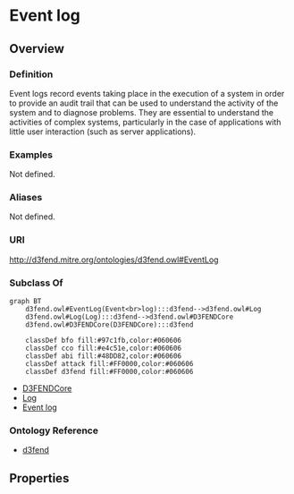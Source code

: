 # Event log

## Overview

### Definition
Event logs record events taking place in the execution of a system in order to provide an audit trail that can be used to understand the activity of the system and to diagnose problems. They are essential to understand the activities of complex systems, particularly in the case of applications with little user interaction (such as server applications).

### Examples
Not defined.

### Aliases
Not defined.

### URI
http://d3fend.mitre.org/ontologies/d3fend.owl#EventLog

### Subclass Of
```mermaid
graph BT
    d3fend.owl#EventLog(Event<br>log):::d3fend-->d3fend.owl#Log
    d3fend.owl#Log(Log):::d3fend-->d3fend.owl#D3FENDCore
    d3fend.owl#D3FENDCore(D3FENDCore):::d3fend
    
    classDef bfo fill:#97c1fb,color:#060606
    classDef cco fill:#e4c51e,color:#060606
    classDef abi fill:#48DD82,color:#060606
    classDef attack fill:#FF0000,color:#060606
    classDef d3fend fill:#FF0000,color:#060606
```

- [D3FENDCore](/docs/ontology/reference/model/D3FENDCore/D3FENDCore.md)
- [Log](/docs/ontology/reference/model/D3FENDCore/Log/Log.md)
- [Event log](/docs/ontology/reference/model/D3FENDCore/Log/Event%20log/Event%20log.md)


### Ontology Reference
- [d3fend](http://d3fend.mitre.org/ontologies/d3fend.owl#)

## Properties
